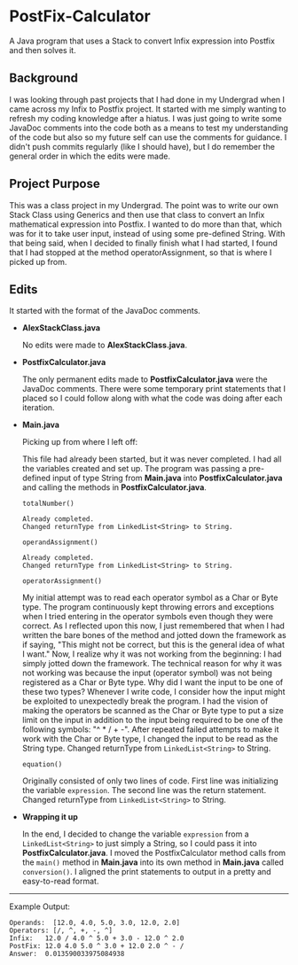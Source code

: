 # PostFix-Calculator

A Java program that uses a Stack to convert Infix expression into Postfix and then solves it.

## Background

  I was looking through past projects that I had done in my Undergrad when I came across my Infix to Postfix project. It started with me simply wanting to refresh my coding knowledge after a hiatus. I was just going to write some JavaDoc comments into the code both as a means to test my understanding of the code but also so my future self can use the comments for guidance.
  I didn't push commits regularly (like I should have), but I do remember the general order in which the edits were made.

## Project Purpose

  This was a class project in my Undergrad. The point was to write our own Stack Class using Generics and then use that class to convert an Infix mathematical expression into Postfix.
  I wanted to do more than that, which was for it to take user input, instead of using some pre-defined String. With that being said, when I decided to finally finish what I had started, I found that I had stopped at the method operatorAssignment, so that is where I picked up from.

## Edits

It started with the format of the JavaDoc comments.

- **AlexStackClass.java**

    No edits were made to **AlexStackClass.java**.

- **PostfixCalculator.java**

    The only permanent edits made to **PostfixCalculator.java** were the JavaDoc comments. There were some temporary print statements that I placed so I could follow along with what the code was doing after each iteration.

- **Main.java**

    Picking up from where I left off:

    This file had already been started, but it was never completed. I had all the variables created and set up. The program was passing a pre-defined input of type String from **Main.java** into **PostfixCalculator.java** and calling the methods in **PostfixCalculator.java**.

    ``totalNumber()``

      Already completed.
      Changed returnType from LinkedList<String> to String.

    ``operandAssignment()``

      Already completed.
      Changed returnType from LinkedList<String> to String.

    ``operatorAssignment()``

    My initial attempt was to read each operator symbol as a Char or Byte type. The program continuously kept throwing errors and exceptions when I tried entering in the operator symbols even though they were correct.
    As I reflected upon this now, I just remembered that when I had written the bare bones of the method and jotted down the framework as if saying, "This might not be correct, but this is the general idea of what I want." Now, I realize why it was not working from the beginning: I had simply jotted down the framework.
    The technical reason for why it was not working was because the input (operator symbol) was not being registered as a Char or Byte type.
    Why did I want the input to be one of these two types? Whenever I write code, I consider how the input might be exploited to unexpectedly break the program. I had the vision of making the operators be scanned as the Char or Byte type to put a size limit on the input in addition to the input being required to be one of the following symbols: "^ * / + -".
    After repeated failed attempts to make it work with the Char or Byte type, I changed the input to be read as the String type.
    Changed returnType from ``LinkedList<String>`` to String.

    ``equation()``

    Originally consisted of only two lines of code. First line was initializing the variable ``expression``. The second line was the return statement.
    Changed returnType from ``LinkedList<String>`` to String.

- **Wrapping it up**

    In the end, I decided to change the variable ``expression`` from a ``LinkedList<String>`` to just simply a String, so I could pass it into **PostfixCalculator.java**.
    I moved the PostfixCalculator method calls from the ``main()`` method in **Main.java** into its own method in **Main.java** called ``conversion()``.
    I aligned the print statements to output in a pretty and easy-to-read format.

--------

Example Output:

    Operands:  [12.0, 4.0, 5.0, 3.0, 12.0, 2.0]
    Operators: [/, ^, +, -, ^]
    Infix:   12.0 / 4.0 ^ 5.0 + 3.0 - 12.0 ^ 2.0
    PostFix: 12.0 4.0 5.0 ^ 3.0 + 12.0 2.0 ^ - /
    Answer:  0.013590033975084938
